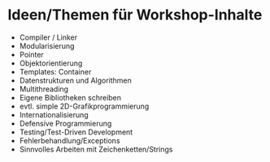 # Ideen/Themen für Workshop-Inhalte

- Compiler / Linker
- Modularisierung
- Pointer
- Objektorientierung
- Templates: Container
- Datenstrukturen und Algorithmen
- Multithreading
- Eigene Bibliotheken schreiben
- evtl. simple 2D-Grafikprogrammierung
- Internationalisierung
- Defensive Programmierung
- Testing/Test-Driven Development
- Fehlerbehandlung/Exceptions
- Sinnvolles Arbeiten mit Zeichenketten/Strings
